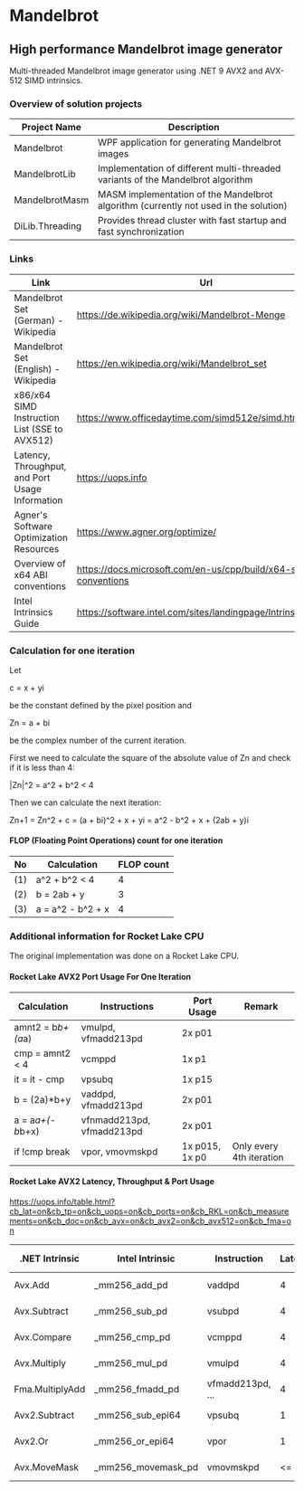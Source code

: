 
# Mandelbrot

## High performance Mandelbrot image generator 

Multi-threaded Mandelbrot image generator using .NET 9 AVX2 and AVX-512 SIMD intrinsics.

### Overview of solution projects

Project Name    | Description
--------------- | -----------
Mandelbrot      | WPF application for generating Mandelbrot images
MandelbrotLib   | Implementation of different multi-threaded variants of the Mandelbrot algorithm
MandelbrotMasm  | MASM implementation of the Mandelbrot algorithm (currently not used in the solution)
DiLib.Threading | Provides thread cluster with fast startup and fast synchronization

### Links

Link                                             | Url
------------------------------------------------ | -------------------------------------------------------------------------------------------
Mandelbrot Set (German) - Wikipedia              | https://de.wikipedia.org/wiki/Mandelbrot-Menge
Mandelbrot Set (English) - Wikipedia             | https://en.wikipedia.org/wiki/Mandelbrot_set
x86/x64 SIMD Instruction List (SSE to AVX512)    | https://www.officedaytime.com/simd512e/simd.html
Latency, Throughput, and Port Usage Information  | https://uops.info
Agner's Software Optimization Resources          | https://www.agner.org/optimize/
Overview of x64 ABI conventions                  | https://docs.microsoft.com/en-us/cpp/build/x64-software-conventions
Intel Intrinsics Guide                           | https://software.intel.com/sites/landingpage/IntrinsicsGuide/

### Calculation for one iteration

Let 

  c = x + yi 
  
be the constant defined by the pixel position and 

  Zn = a + bi
  
be the complex number of the current iteration.

First we need to calculate the square of the absolute value of Zn and check if it is less than 4:

  |Zn|^2 = a^2 + b^2 < 4

Then we can calculate the next iteration:

  Zn+1 = Zn^2 + c = (a + bi)^2 + x + yi = a^2 - b^2 + x + (2ab + y)i

#### FLOP (Floating Point Operations) count for one iteration

No  | Calculation       | FLOP count
--- | ----------------- | ----------
(1) | a^2 + b^2 < 4     | 4         
(2) | b = 2ab + y       | 3         
(3) | a = a^2 - b^2 + x | 4         

### Additional information for Rocket Lake CPU

The original implementation was done on a Rocket Lake CPU.

#### Rocket Lake AVX2 Port Usage For One Iteration

Calculation       | Instructions              | Port Usage     | Remark
----------------- | ------------------------- | -------------- | ------------------------
amnt2 = b*b+(a*a) | vmulpd, vfmadd213pd       | 2x p01         |
cmp = amnt2 < 4   | vcmppd                    | 1x p1          |
it = it - cmp     | vpsubq                    | 1x p15         |
b = (2a)*b+y      | vaddpd, vfmadd213pd       | 2x p01         |
a = a*a+(-b*b+x)  | vfnmadd213pd, vfmadd213pd | 2x p01         |
if !cmp break     | vpor, vmovmskpd           | 1x p015, 1x p0 | Only every 4th iteration

#### Rocket Lake AVX2 Latency, Throughput & Port Usage

https://uops.info/table.html?cb_lat=on&cb_tp=on&cb_uops=on&cb_ports=on&cb_RKL=on&cb_measurements=on&cb_doc=on&cb_avx=on&cb_avx2=on&cb_avx512=on&cb_fma=on

.NET Intrinsic          | Intel Intrinsic    | Instruction      | Latency | Throughput | Port Usage | uops.info Link
----------------------- | ------------------ | ---------------- | ------- | ---------- | ---------- | ---------------------------------------------------------
Avx.Add                 | _mm256_add_pd      | vaddpd           | 4       | 0.5        | p01        | https://uops.info/html-instr/VADDPD_YMM_YMM_YMM.html
Avx.Subtract            | _mm256_sub_pd      | vsubpd           | 4       | 0.5        | p01        | https://uops.info/html-instr/VSUBPD_YMM_YMM_YMM.html
Avx.Compare             | _mm256_cmp_pd      | vcmppd           | 4       | 0.5        | p01        | https://uops.info/html-instr/VCMPPD_YMM_YMM_YMM_I8.html
Avx.Multiply            | _mm256_mul_pd      | vmulpd           | 4       | 0.5        | p01        | https://uops.info/html-instr/VMULPD_YMM_YMM_YMM.html
Fma.MultiplyAdd         | _mm256_fmadd_pd    | vfmadd213pd, ... | 4       | 0.5        | p01        | https://uops.info/html-instr/VFMADD213PD_YMM_YMM_YMM.html
Avx2.Subtract           | _mm256_sub_epi64   | vpsubq           | 1       | 0.33       | p015       | https://uops.info/html-instr/VPSUBQ_YMM_YMM_YMM.html
Avx2.Or                 | _mm256_or_epi64    | vpor             | 1       | 0.33       | p015       | https://uops.info/html-instr/VPOR_YMM_YMM_YMM.html
Avx.MoveMask            | _mm256_movemask_pd | vmovmskpd        | <= 5    | 1          | p0         | https://uops.info/html-instr/VMOVMSKPD_R32_YMM.html
